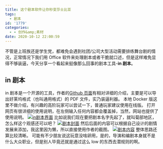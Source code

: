 ```yaml
---
title: 这个剧本软件让你秒变莎士比亚
tags:
  - 剧本
id: '1779'
categories:
  - - 创作&amp;素材
date: 2020-10-12 22:00:59
---
```


不管是上班族还是学生党，都难免会遇到社团/公司大型活动需要排练舞台剧的情况，正常情况下我们用 Office 软件来处理剧本或者干脆就口述，但是这样难免显得不够装逼，今天分享一个看起来挺像那么回事的剧本工具-**in 剧本**。

## in 剧本

in 剧本是一个开源的工具，作者的[Github 页面](https://github.com/injuben/injuben)有相对详细的介绍，主要是可以导出好莱坞格式（也叫通用格式）的 PDF 文件，实乃装逼利器。 本地 Docker 版这里不做介绍，有兴趣的高阶玩家可以尝试一下，普通玩家建议使用在线版。 打开网页有很详细的使用说明，在左侧输入任何内容都会覆盖掉，当然，网站也提供了使用说明。 [![in剧本界面](https://i.loli.net/2020/10/12/xp8OWgGDnPYHqZv.png)](https://i.loli.net/2020/10/12/xp8OWgGDnPYHqZv.png) 比如说我们现在要把剧本名字先起了，就叫菊部地区，怎么样这个观感还可以吧？ [![剧本封面](https://i.loli.net/2020/10/12/oBOwek7yUCnDJmP.png)](https://i.loli.net/2020/10/12/oBOwek7yUCnDJmP.png) 然后后面的内容可以根据自己设计的剧情发展来添加，我这里因为懒，所以直接使用作者的截图。 [![剧本内容](https://i.loli.net/2020/10/12/qNBFR29IHtnKb4o.png)](https://i.loli.net/2020/10/12/qNBFR29IHtnKb4o.png) 整体思路还算比较清晰。 可能有不少朋友说这玩意没啥卵用，是的，导演和编剧本身就不是什么大众职业，但是别人毕竟还就是通过这么 low 的东西去潜规则的啊。